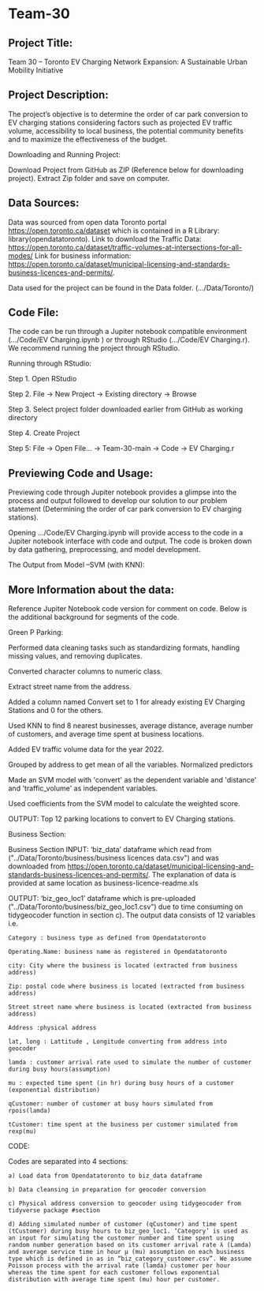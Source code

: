# Team-30
## Project Title:  

Team 30 – Toronto EV Charging Network Expansion: A Sustainable Urban Mobility Initiative 

## Project Description: 

The project’s objective is to determine the order of car park conversion to EV charging stations considering factors such as projected EV traffic volume, accessibility to local business, the potential community benefits and to maximize the effectiveness of the budget.   

Downloading and Running Project: 

Download Project from GitHub as ZIP (Reference below for downloading project). Extract Zip folder and save on computer. 

## Data Sources:  

Data was sourced from open data Toronto portal https://open.toronto.ca/dataset which is contained in a R Library: library(opendatatoronto). Link to download the Traffic Data: https://open.toronto.ca/dataset/traffic-volumes-at-intersections-for-all-modes/ 
Link for business information: https://open.toronto.ca/dataset/municipal-licensing-and-standards-business-licences-and-permits/.  

Data used for the project can be found in the Data folder. (.../Data/Toronto/) 



## Code File:  

The code can be run through a Jupiter notebook compatible environment (.../Code/EV Charging.ipynb ) or through RStudio (.../Code/EV Charging.r). We recommend running the project through RStudio.  

Running through RStudio: 

Step 1. Open RStudio 

Step 2. File -> New Project -> Existing directory -> Browse  

Step 3. Select project folder downloaded earlier from GitHub as working directory 

Step 4. Create Project 

Step 5: File -> Open File... -> Team-30-main -> Code -> EV Charging.r 

## Previewing Code and Usage: 

Previewing code through Jupiter notebook provides a glimpse into the process and output followed to develop our solution to our problem statement (Determining the order of car park conversion to EV charging stations). 

Opening .../Code/EV Charging.ipynb will provide access to the code in a Jupiter notebook interface with code and output. The code is broken down by data gathering, preprocessing, and model development.  

The Output from Model –SVM (with KNN):  

 

## More Information about the data: 

Reference Jupiter Notebook code version for comment on code. Below is the additional background for segments of the code.  

Green P Parking: 

Performed data cleaning tasks such as standardizing formats, handling missing values, and removing duplicates. 

Converted character columns to numeric class. 

Extract street name from the address. 

Added a column named Convert set to 1 for already existing EV Charging Stations and 0 for the others. 

Used KNN to find 8 nearest businesses, average distance, average number of customers, and average time spent at business locations. 

Added EV traffic volume data for the year 2022. 

Grouped by address to get mean of all the variables. Normalized predictors 

Made an SVM model with 'convert' as the dependent variable and 'distance' and 'traffic_volume' as independent variables. 

Used coefficients from the SVM model to calculate the weighted score. 

OUTPUT: Top 12 parking locations to convert to EV Charging stations. 

 

Business Section:

Business Section INPUT: ‘biz_data’ dataframe which read from ("../Data/Toronto/business/business licences data.csv") and was downloaded from https://open.toronto.ca/dataset/municipal-licensing-and-standards-business-licences-and-permits/. The explanation of data is provided at same location as business-licence-readme.xls  

OUTPUT: ‘biz_geo_loc1’ dataframe which is pre-uploaded ("../Data/Toronto/business/biz_geo_loc1.csv") due to time consuming on tidygeocoder function in section c).   The output data consists of 12 variables i.e. 

    Category : business type as defined from Opendatatoronto 

    Operating.Name: business name as registered in Opendatatoronto 

    city: City where the business is located (extracted from business address) 

    Zip: postal code where business is located (extracted from business address) 

    Street street name where business is located (extracted from business address) 

    Address :physical address 

    lat, long : Lattitude , Longitude converting from address into geocoder 

    lamda : customer arrival rate used to simulate the number of customer during busy hours(assumption) 

    mu : expected time spent (in hr) during busy hours of a customer (exponential distribution) 

    qCustomer: number of customer at busy hours simulated from rpois(lamda) 

    tCustomer: time spent at the business per customer simulated from rexp(mu) 

CODE:  

Codes are separated into 4 sections:  

    a) Load data from Opendatatoronto to biz_data dataframe  

    b) Data cleansing in preparation for geocoder conversion  

    c) Physical address conversion to geocoder using tidygeocoder from tidyverse package #section 
    
    d) Adding simulated number of customer (qCustomer) and time spent (tCustomer) during busy hours to biz_geo_loc1. ‘Category’ is used as an input for simulating the customer number and time spent using random number generation based on its customer arrival rate λ (Lamda) and average service time in hour µ (mu) assumption on each business type which is defined in as in “biz_category_customer.csv”. We assume Poisson process with the arrival rate (lamda) customer per hour whereas the time spent for each customer follows exponential distribution with average time spent (mu) hour per customer.  

 
 
